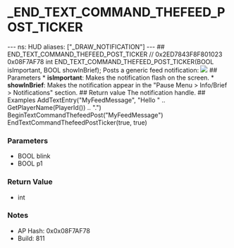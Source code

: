 # _END_TEXT_COMMAND_THEFEED_POST_TICKER

--- ns: HUD aliases: ["_DRAW_NOTIFICATION"] --- ## END_TEXT_COMMAND_THEFEED_POST_TICKER  // 0x2ED7843F8F801023 0x08F7AF78 int END_TEXT_COMMAND_THEFEED_POST_TICKER(BOOL isImportant, BOOL showInBrief);  Posts a generic feed notification:  ![](https://i.ibb.co/GkHcFvf/image.png)  ## Parameters * **isImportant**: Makes the notification flash on the screen. * **showInBrief**: Makes the notification appear in the "Pause Menu > Info/Brief > Notifications" section.  ## Return value The notification handle.  ## Examples AddTextEntry("MyFeedMessage", "Hello " .. GetPlayerName(PlayerId()) .. ".") BeginTextCommandThefeedPost("MyFeedMessage") EndTextCommandThefeedPostTicker(true, true)

### Parameters
* BOOL blink
* BOOL p1

### Return Value
* int

### Notes
* AP Hash: 0x0x08F7AF78
* Build: 811

